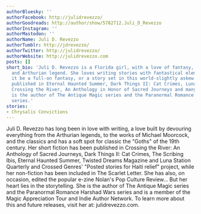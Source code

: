 ```yaml
---
authorBluesky: ''
authorFacebook: http://julidrevezzo/
authorGoodreads: http://author/show/5782712.Juli_D_Revezzo
authorInstagram: ''
authorMastodon: ''
authorName: Juli D. Revezzo
authorTumblr: http://jdrevezzo/
authorTwitter: http://julidrevezzo/
authorWebsite: http://julidrevezzo.com
posts: []
short_bio: 'Juli D. Revezzo is a Florida girl, with a love of fantasy, science fiction,
  and Arthurian legend. She loves writing stories with fantastical elements whether
  it be a full-on fantasy, or a story set in this world-slightly askew. She has been
  published in Eternal Haunted Summer, Dark Things II: Cat Crimes, Luna Station Quarterly,
  Crossing the River, An Anthology in Honor of Sacred Journeys and many others. She
  is the author of The Antique Magic series and the Paranormal Romance Harshad Wars
  series.'
stories:
- Chrysalis Convictions
---
```


Juli D. Revezzo has long been in love with writing, a love built by devouring everything from the Arthurian legends, to the works of Michael Moorcock, and the classics and has a soft spot for classic the "Goths" of the 19th century. Her short fiction has been published in Crossing the River: An Anthology of Sacred Journeys, Dark Things II: Cat Crimes, The Scribing Ibis, Eternal Haunted Summer, Twisted Dreams Magazine and Luna Station Quarterly and Crossed Genres' "Posted stories for Haiti relief" project, while her non-fiction has been included in The Scarlet Letter. She has also, on occasion, edited the popular e-zine Nolan's Pop Culture Review... But her heart lies in the storytelling. She is the author of The Antique Magic series and the Paranormal Romance Harshad Wars series and is a member of the Magic Appreciation Tour and Indie Author Network. To learn more about this and future releases, visit her at: julidrevezzo.com.